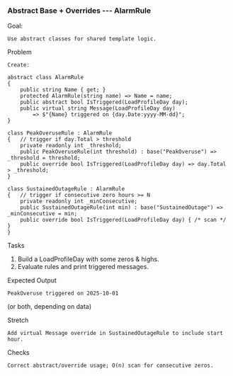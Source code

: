 ### Abstract Base + Overrides --- AlarmRule

Goal: 
    
    Use abstract classes for shared template logic.

Problem
    
    Create:

    abstract class AlarmRule
    {
        public string Name { get; }
        protected AlarmRule(string name) => Name = name;
        public abstract bool IsTriggered(LoadProfileDay day);
        public virtual string Message(LoadProfileDay day)
            => $"{Name} triggered on {day.Date:yyyy-MM-dd}";
    }

    class PeakOveruseRule : AlarmRule
    {   // trigger if day.Total > threshold
        private readonly int _threshold;
        public PeakOveruseRule(int threshold) : base("PeakOveruse") => _threshold = threshold;
        public override bool IsTriggered(LoadProfileDay day) => day.Total > _threshold;
    }

    class SustainedOutageRule : AlarmRule
    {   // trigger if consecutive zero hours >= N
        private readonly int _minConsecutive;
        public SustainedOutageRule(int min) : base("SustainedOutage") => _minConsecutive = min;
        public override bool IsTriggered(LoadProfileDay day) { /* scan */ }
    }

Tasks

1. Build a LoadProfileDay with some zeros & highs.
2. Evaluate rules and print triggered messages.

Expected Output

    PeakOveruse triggered on 2025-10-01

(or both, depending on data)

Stretch

    Add virtual Message override in SustainedOutageRule to include start hour.

Checks

    Correct abstract/override usage; O(n) scan for consecutive zeros.